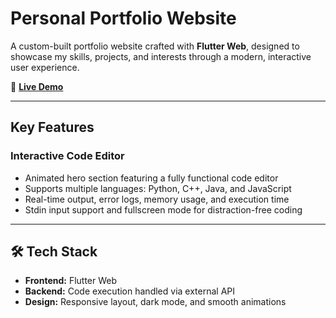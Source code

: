 # Personal Portfolio Website

A custom-built portfolio website crafted with **Flutter Web**, designed to showcase my skills, projects, and interests through a modern, interactive user experience.

🔗 **[Live Demo](https://akshatsingh-portfolio.netlify.app/)**

---

## Key Features

### Interactive Code Editor

* Animated hero section featuring a fully functional code editor
* Supports multiple languages: Python, C++, Java, and JavaScript
* Real-time output, error logs, memory usage, and execution time
* Stdin input support and fullscreen mode for distraction-free coding

---

## 🛠️ Tech Stack

* **Frontend:** Flutter Web
* **Backend:** Code execution handled via external API
* **Design:** Responsive layout, dark mode, and smooth animations

